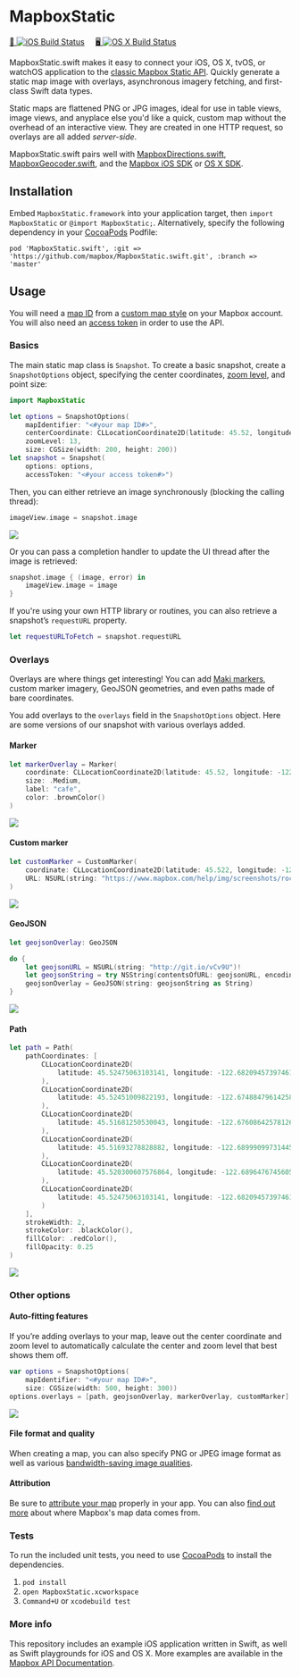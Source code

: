 # MapboxStatic

[📱&nbsp;![iOS Build Status](https://www.bitrise.io/app/faa9d29af3e2ce7a.svg?token=_oJK999amHl5HlK3a82PZA&branch=master)](https://www.bitrise.io/app/faa9d29af3e2ce7a) &nbsp;&nbsp;&nbsp;
[🖥&nbsp;![OS X Build Status](https://www.bitrise.io/app/5f8ae2a3885d8173.svg?token=h1v7gr7qNFK4dq2mZPwb-w&branch=master)](https://www.bitrise.io/app/5f8ae2a3885d8173)

MapboxStatic.swift makes it easy to connect your iOS, OS X, tvOS, or watchOS application to the [classic Mapbox Static API](https://www.mapbox.com/api-documentation/#static-classic). Quickly generate a static map image with overlays, asynchronous imagery fetching, and first-class Swift data types.

Static maps are flattened PNG or JPG images, ideal for use in table views, image views, and anyplace else you'd like a quick, custom map without the overhead of an interactive view. They are created in one HTTP request, so overlays are all added *server-side*.

MapboxStatic.swift pairs well with [MapboxDirections.swift](https://github.com/mapbox/MapboxDirections.swift), [MapboxGeocoder.swift](https://github.com/mapbox/MapboxGeocoder.swift), and the [Mapbox iOS SDK](https://www.mapbox.com/ios-sdk/) or [OS X SDK](https://github.com/mapbox/mapbox-gl-native/tree/master/platform/osx).

## Installation 

Embed `MapboxStatic.framework` into your application target, then `import MapboxStatic` or `@import MapboxStatic;`. Alternatively, specify the following dependency in your [CocoaPods](http://cocoapods.org/) Podfile:

```podspec
pod 'MapboxStatic.swift', :git => 'https://github.com/mapbox/MapboxStatic.swift.git', :branch => 'master'
```

## Usage

You will need a [map ID](https://www.mapbox.com/foundations/glossary/#mapid) from a [custom map style](https://www.mapbox.com/foundations/customizing-the-map) on your Mapbox account. You will also need an [access token](https://www.mapbox.com/developers/api/#access-tokens) in order to use the API. 

### Basics

The main static map class is `Snapshot`. To create a basic snapshot, create a `SnapshotOptions` object, specifying the center coordinates, [zoom level](https://www.mapbox.com/guides/how-web-maps-work/#tiles-and-zoom-levels), and point size:

```swift
import MapboxStatic

let options = SnapshotOptions(
    mapIdentifier: "<#your map ID#>",
    centerCoordinate: CLLocationCoordinate2D(latitude: 45.52, longitude: -122.681944),
    zoomLevel: 13,
    size: CGSize(width: 200, height: 200))
let snapshot = Snapshot(
    options: options,
    accessToken: "<#your access token#>")
```

Then, you can either retrieve an image synchronously (blocking the calling thread):

```swift
imageView.image = snapshot.image
```

![](./screenshots/map.png)

Or you can pass a completion handler to update the UI thread after the image is retrieved:

```swift
snapshot.image { (image, error) in
    imageView.image = image
}
```

If you're using your own HTTP library or routines, you can also retrieve a snapshot’s `requestURL` property.

```swift
let requestURLToFetch = snapshot.requestURL
```

### Overlays

Overlays are where things get interesting! You can add [Maki markers](https://www.mapbox.com/maki/), custom marker imagery, GeoJSON geometries, and even paths made of bare coordinates. 

You add overlays to the `overlays` field in the `SnapshotOptions` object. Here are some versions of our snapshot with various overlays added. 

#### Marker

```swift
let markerOverlay = Marker(
    coordinate: CLLocationCoordinate2D(latitude: 45.52, longitude: -122.681944),
    size: .Medium,
    label: "cafe",
    color: .brownColor()
)
```

![](./screenshots/marker.png)

#### Custom marker

```swift
let customMarker = CustomMarker(
    coordinate: CLLocationCoordinate2D(latitude: 45.522, longitude: -122.69),
    URL: NSURL(string: "https://www.mapbox.com/help/img/screenshots/rocket.png")!
)
```

![](./screenshots/custom.png)

#### GeoJSON

```swift
let geojsonOverlay: GeoJSON

do {
    let geojsonURL = NSURL(string: "http://git.io/vCv9U")!
    let geojsonString = try NSString(contentsOfURL: geojsonURL, encoding: NSUTF8StringEncoding)
    geojsonOverlay = GeoJSON(string: geojsonString as String)
}
```

![](./screenshots/geojson.png)

#### Path

```swift
let path = Path(
    pathCoordinates: [
        CLLocationCoordinate2D(
            latitude: 45.52475063103141, longitude: -122.68209457397461
        ),
        CLLocationCoordinate2D(
            latitude: 45.52451009822193, longitude: -122.67488479614258
        ),
        CLLocationCoordinate2D(
            latitude: 45.51681250530043, longitude: -122.67608642578126
        ),
        CLLocationCoordinate2D(
            latitude: 45.51693278828882, longitude: -122.68999099731445
        ),
        CLLocationCoordinate2D(
            latitude: 45.520300607576864, longitude: -122.68964767456055
        ),
        CLLocationCoordinate2D(
            latitude: 45.52475063103141, longitude: -122.68209457397461
        )
    ],
    strokeWidth: 2,
    strokeColor: .blackColor(),
    fillColor: .redColor(),
    fillOpacity: 0.25
)
```

![](./screenshots/path.png)

### Other options

#### Auto-fitting features

If you’re adding overlays to your map, leave out the center coordinate and zoom level to automatically calculate the center and zoom level that best shows them off.

```swift
var options = SnapshotOptions(
    mapIdentifier: "<#your map ID#>",
    size: CGSize(width: 500, height: 300))
options.overlays = [path, geojsonOverlay, markerOverlay, customMarker]
```

![](screenshots/autofit.png)

#### File format and quality

When creating a map, you can also specify PNG or JPEG image format as well as various [bandwidth-saving image qualities](https://www.mapbox.com/api-documentation/#retrieve-a-static-map-image).

#### Attribution

Be sure to [attribute your map](https://www.mapbox.com/api-documentation/#static-classic) properly in your app. You can also [find out more](https://www.mapbox.com/about/maps/) about where Mapbox's map data comes from.

### Tests

To run the included unit tests, you need to use [CocoaPods](http://cocoapods.org) to install the dependencies. 

1. `pod install`
1. `open MapboxStatic.xcworkspace`
1. `Command+U` or `xcodebuild test`

### More info

This repository includes an example iOS application written in Swift, as well as Swift playgrounds for iOS and OS X. More examples are available in the [Mapbox API Documentation](https://www.mapbox.com/api-documentation/?language=Swift#static-classic).
